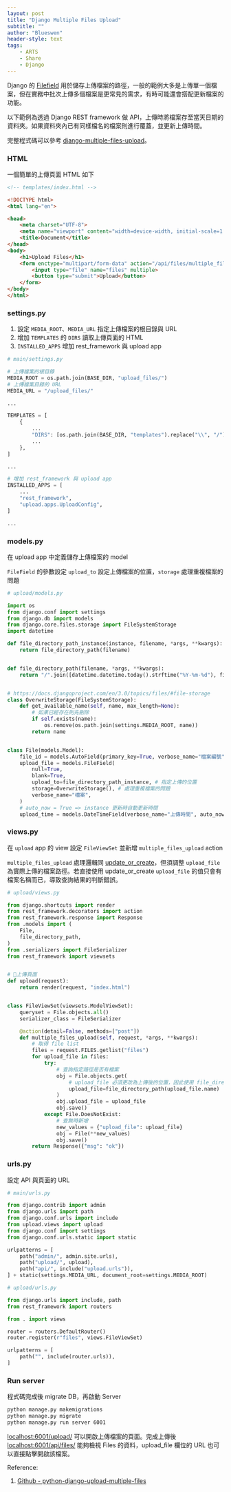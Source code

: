 ```yaml
---
layout: post
title: "Django Multiple Files Upload"
subtitle: ""
author: "Blueswen"
header-style: text
tags:
    - ARTS
    - Share
    - Django
---
```


Django 的 [Filefield](https://docs.djangoproject.com/en/3.0/ref/models/fields/#django.db.models.FileField) 用於儲存上傳檔案的路徑，一般的範例大多是上傳單一個檔案，但在實務中批次上傳多個檔案是更常見的需求，有時可能還會搭配更新檔案的功能。

以下範例為透過 Django REST framework 做 API，上傳時將檔案存至當天日期的資料夾。如果資料夾內已有同樣檔名的檔案則進行覆蓋，並更新上傳時間。

完整程式碼可以參考 [django-multiple-files-upload](https://github.com/Blueswen/django-multiple-files-upload)。

### HTML

一個簡單的上傳頁面 HTML 如下

```html
<!-- templates/index.html -->

<!DOCTYPE html>
<html lang="en">

<head>
    <meta charset="UTF-8">
    <meta name="viewport" content="width=device-width, initial-scale=1.0">
    <title>Document</title>
</head>
<body>
    <h1>Upload Files</h1>
    <form enctype="multipart/form-data" action="/api/files/multiple_files_upload/" method="post">
        <input type="file" name="files" multiple>
        <button type="submit">Upload</button>
    </form>
</body>
</html>
```

### settings.py

1. 設定 ```MEDIA_ROOT```、```MEDIA_URL``` 指定上傳檔案的根目錄與 URL
2. 增加 ```TEMPLATES``` 的 ```DIRS``` 讀取上傳頁面的 HTML
3. ```INSTALLED_APPS``` 增加 rest_framework 與 upload app

```python
# main/settings.py

# 上傳檔案的根目錄
MEDIA_ROOT = os.path.join(BASE_DIR, "upload_files/")
# 上傳檔案目錄的 URL
MEDIA_URL = "/upload_files/"

...

TEMPLATES = [
    {
        ...
        "DIRS": [os.path.join(BASE_DIR, "templates").replace("\\", "/")], # 設定上傳頁面的 templates 位置
        ...
    },
]

...

# 增加 rest_framework 與 upload app
INSTALLED_APPS = [
    ...
    "rest_framework",
    "upload.apps.UploadConfig",
]

...
```

### models.py

在 upload app 中定義儲存上傳檔案的 model

```FileField``` 的參數設定 ```upload_to``` 設定上傳檔案的位置，```storage``` 處理重複檔案的問題

```python
# upload/models.py

import os
from django.conf import settings
from django.db import models
from django.core.files.storage import FileSystemStorage
import datetime

def file_directory_path_instance(instance, filename, *args, **kwargs):
    return file_directory_path(filename)


def file_directory_path(filename, *args, **kwargs):
    return "/".join([datetime.datetime.today().strftime("%Y-%m-%d"), filename])


# https://docs.djangoproject.com/en/3.0/topics/files/#file-storage
class OverwriteStorage(FileSystemStorage):
    def get_available_name(self, name, max_length=None):
        # 如果已經存在則先刪除
        if self.exists(name):
            os.remove(os.path.join(settings.MEDIA_ROOT, name))
        return name


class File(models.Model):
    file_id = models.AutoField(primary_key=True, verbose_name="檔案編號")
    upload_file = models.FileField(
        null=True,
        blank=True,
        upload_to=file_directory_path_instance, # 指定上傳的位置
        storage=OverwriteStorage(), # 處理重複檔案的問題
        verbose_name="檔案",
    )
    # auto_now = True => instance 更新時自動更新時間
    upload_time = models.DateTimeField(verbose_name="上傳時間", auto_now=True)
```

### views.py

在 ```upload``` app 的 view 設定 ```FileViewSet``` 並新增 ```multiple_files_upload``` action

```multiple_files_upload``` 處理邏輯同 [update_or_create](https://docs.djangoproject.com/en/3.0/ref/models/querysets/#update-or-create)，但須調整 ```upload_file``` 為實際上傳的檔案路徑。若直接使用 update_or_create ```upload_file``` 的值只會有檔案名稱而已，導致查詢結果的判斷錯誤。

```python
# upload/views.py

from django.shortcuts import render
from rest_framework.decorators import action
from rest_framework.response import Response
from .models import (
    File,
    file_directory_path,
)
from .serializers import FileSerializer
from rest_framework import viewsets


# 上傳頁面
def upload(request):
    return render(request, "index.html")


class FileViewSet(viewsets.ModelViewSet):
    queryset = File.objects.all()
    serializer_class = FileSerializer

    @action(detail=False, methods=["post"])
    def multiple_files_upload(self, request, *args, **kwargs):
        # 取得 file list
        files = request.FILES.getlist("files")
        for upload_file in files:
            try:
                # 查詢指定路徑是否有檔案
                obj = File.objects.get(
                    # upload_file 必須更改為上傳後的位置，因此使用 file_directory_path
                    upload_file=file_directory_path(upload_file.name) 
                )
                obj.upload_file = upload_file
                obj.save()
            except File.DoesNotExist:
                # 查無時新增
                new_values = {"upload_file": upload_file}
                obj = File(**new_values)
                obj.save()
        return Response({"msg": "ok"})
```

### urls.py

設定 API 與頁面的 URL

```python
# main/urls.py

from django.contrib import admin
from django.urls import path
from django.conf.urls import include
from upload.views import upload
from django.conf import settings
from django.conf.urls.static import static

urlpatterns = [
    path("admin/", admin.site.urls),
    path("upload/", upload),
    path("api/", include("upload.urls")),
] + static(settings.MEDIA_URL, document_root=settings.MEDIA_ROOT)
```

```python
# upload/urls.py

from django.urls import include, path
from rest_framework import routers

from . import views

router = routers.DefaultRouter()
router.register(r"files", views.FileViewSet)

urlpatterns = [
    path("", include(router.urls)),
]
```

### Run server

程式碼完成後 migrate DB，再啟動 Server

``` bash
python manage.py makemigrations
python manage.py migrate
python manage.py run server 6001
```

[localhost:6001/upload/](localhost:6001/upload/) 可以開啟上傳檔案的頁面。完成上傳後 [localhost:6001/api/files/](localhost:6001/api/files/) 能夠檢視 Files 的資料，upload_file 欄位的 URL 也可以直接點擊開啟該檔案。

Reference:

1. [Github - python-django-upload-multiple-files](https://github.com/kdchang/python-django-upload-multiple-files)
